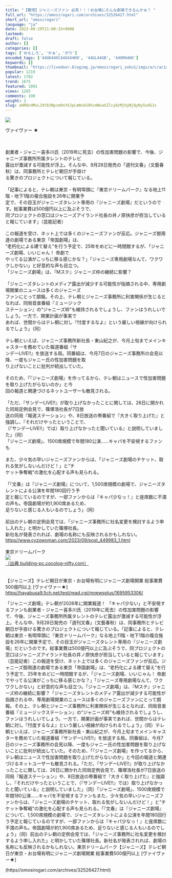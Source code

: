 ```yaml
---
title: "【驚愕】ジャニーズファン 必見！！！お台場にそんな劇場できるんかぁ？ "
full_url: "https://omosirogari.com/archives/32526427.html"
short_url: "omosirogari"
language: "ja"
date: 2023-09-29T21:00:33+0900
lastmod: 
draft: false
author: []
categories: []
tags: ['おもしろ', 'かぁ', 'がり']
encoded_tags: ['44GK44KC44GX44KN', '44GL44GB', '44GM44KK']
keywords: []
thumbnail: "https://livedoor.blogimg.jp/omosirogari_soku1/imgs/a/c/ac1a0270.jpg"
popular: 1219
latest: 1702
trend: 1675
featured: 1091
views: 1265
comments: 190
weight: 2
slug: aHR0cHMvL29tb3Npcm9nYXJpLmNvbS9hcmNoaXZlcy8zMjUyNjQyNy5odG1s
---
```


![](https://livedoor.blogimg.jp/omosirogari_soku1/imgs/a/c/ac1a0270.jpg)

<div><p>ヴァイヴァー ★ </p><br> <br> 創業者・ジャニー喜多川氏（2019年に死去）の性加害問題の影響で、今後、ジャニーズ事務所所属タレントのテレビ <br> 露出が激減する可能性が浮上。そんな中、9月28日発売の「週刊文春」（文藝春秋）は、同事務所とテレビ朝日が手掛け <br> る驚きのプロジェクトについて報じている。 <br> <br> 「記事によると、テレ朝は東京・有明埠頭に『東京ドリームパーク』なる地上11階・地下1階の複合施設を26年に開業予 <br> 定で、その目玉がジャニーズタレント専用の『ジャニーズ劇場』だというのです。総事業費は500億円以上に及ぶそうで、 <br> 同プロジェクトの窓口はジャニーズアイランド社長の井ノ原快彦が担当していると報じています」（芸能記者） <br> <br> この報道を受け、ネット上では多くのジャニーズファンが反応。ジャニーズ御用達の劇場である東京「帝国劇場」は、 <br> “老朽化による建て替え”を行う予定で、25年をめどに一時閉館するが、「ジャニーズ劇場、いいじゃん！ 帝劇で <br> やってる公演がこっちに移る感じかな？」「ジャニーズ専用劇場なんて、ワクワクしかない」と好意的な声も目立つ。 <br> 「ジャニーズ劇場」は、『Mステ』ジャニーズ枠の継続に影響？ <br> <br> 「ジャニーズタレントのメディア露出が減少する可能性が指摘される中、専用劇場開業のニュースは多くのジャニーズ <br> ファンにとって朗報。その上、テレ朝とジャニーズ事務所に利害関係が生じるとなれば、同局音楽番組『ミュージック <br> ステーション』の“ジャニーズ枠”も維持されるでしょうし、ファンはうれしいでしょう。一方で、開業計画が事実で <br> あれば、世間からはテレ朝に対し『忖度するなよ』という厳しい視線が向けられるでしょう」（同） <br> <br> テレ朝といえば、ジャニーズ事務所新社長・東山紀之が、今月上旬までメインキャスターを務めていた報道番組『サ <br> ンデーLIVE!!』を放送する局。同番組は、今月7日のジャニーズ事務所の会見以降、一度もジャニー氏の性加害問題を取 <br> り上げないことに批判が続出していた。 <br> <br> そのため、「『ジャニーズ劇場』を作ってるから、テレ朝はニュースで性加害問題を取り上げたがらないのか」と今 <br> 回の報道と関連づけるネットユーザーも散見される。 <br> <br> 「ただ、『サンデーLIVE!!』が取り上げなかったことに関しては、26日に開かれた同局定例会見で、篠塚浩社長が7日放 <br> 送の同局『報道ステーション』や、8日放送の帯番組で『大きく取り上げた』と強調し、『それだけやったということで、 <br> （『サンデーLIVE!!』では）取り上げなかったと聞いている』と説明していました」（同） <br> 「ジャニーズ劇場」、1500席規模で年間180公演……キャパを不安視するファンも <br> <br> また、少々気の早いジャニーズファンからは、「ジャニーズ劇場のチケット、取れる気がしないんだけど！」と“チ <br> ケット争奪戦”の激化を心配する声も見られる。 <br> <br> 「『文春』は『ジャニーズ劇場』について、1,500席規模の劇場で、ジャニーズタレントによる公演を年間180回行う予 <br> 定と報じているのですが、一部ファンからは『キャパ少なっ！』と座席数に不満の声も。帝国劇場が約1,900席あるため、 <br> 足りないと感じる人もいるのでしょう」（同） <br> <br> 前出のテレ朝の定例会見では、「ジャニーズ事務所に社名変更を検討するよう申し入れた」と明かしていた篠塚社長。 <br> 新社名が発表されれば、劇場の名称にも反映されるかもしれない。 <br> <a target='_blank' href='https//www.cyzowoman.com/2023/09/post_449983_1.html'>https//www.cyzowoman.com/2023/09/post_449983_1.html</a> <br> <br> 東京ドリームパーク <br> <a href='https//building-pc.cocolog-nifty.com/photos/uncategorized/tokyodaiba201251.jpg' target='_blank' class='' id='img_1_1'><img src='https//livedoor.blogimg.jp/omosirogari_soku1/imgs/b/e/be375abc.jpg'><br>（出典 building-pc.cocolog-nifty.com）<br></a> <br> <br> 【ジャニーズ】テレビ朝日が東京・お台場有明にジャニーズ劇場開業 総事業費500億円以上 [ヴァイヴァー★] <br> <a target='_blank' href='https//hayabusa9.5ch.net/test/read.cgi/mnewsplus/1695953306/'>https//hayabusa9.5ch.net/test/read.cgi/mnewsplus/1695953306/</a> <p>「ジャニーズ劇場」テレ朝が2026年に開業報道！ 「キャパ少ない」と不安視するファンも創業者・ジャニー喜多川氏（2019年に死去）の性加害問題の影響で、今後、ジャニーズ事務所所属タレントのテレビ露出が激減する可能性が浮上。そんな中、9月28日発売の「週刊文春」（文藝春秋）は、同事務所とテレビ朝日が手掛ける驚きのプロジェクトについて報じている。「記事によると、テレ朝は東京・有明埠頭に『東京ドリームパーク』なる地上11階・地下1階の複合施設を26年に開業予定で、その目玉がジャニーズタレント専用の『ジャニーズ劇場』だというのです。総事業費は500億円以上に及ぶそうで、同プロジェクトの窓口はジャニーズアイランド社長の井ノ原快彦が担当していると報じています」（芸能記者）この報道を受け、ネット上では多くのジャニーズファンが反応。ジャニーズ御用達の劇場である東京「帝国劇場」は、“老朽化による建て替え”を行う予定で、25年をめどに一時閉館するが、「ジャニーズ劇場、いいじゃん！ 帝劇でやってる公演がこっちに移る感じかな？」「ジャニーズ専用劇場なんて、ワクワクしかない」と好意的な声も目立つ。「ジャニーズ劇場」は、『Mステ』ジャニーズ枠の継続に影響？「ジャニーズタレントのメディア露出が減少する可能性が指摘される中、専用劇場開業のニュースは多くのジャニーズファンにとって朗報。その上、テレ朝とジャニーズ事務所に利害関係が生じるとなれば、同局音楽番組『ミュージックステーション』の“ジャニーズ枠”も維持されるでしょうし、ファンはうれしいでしょう。一方で、開業計画が事実であれば、世間からはテレ朝に対し『忖度するなよ』という厳しい視線が向けられるでしょう」（同）テレ朝といえば、ジャニーズ事務所新社長・東山紀之が、今月上旬までメインキャスターを務めていた報道番組『サンデーLIVE!!』を放送する局。同番組は、今月7日のジャニーズ事務所の会見以降、一度もジャニー氏の性加害問題を取り上げないことに批判が続出していた。そのため、「『ジャニーズ劇場』を作ってるから、テレ朝はニュースで性加害問題を取り上げたがらないのか」と今回の報道と関連づけるネットユーザーも散見される。「ただ、『サンデーLIVE!!』が取り上げなかったことに関しては、26日に開かれた同局定例会見で、篠塚浩社長が7日放送の同局『報道ステーション』や、8日放送の帯番組で『大きく取り上げた』と強調し、『それだけやったということで、（『サンデーLIVE!!』では）取り上げなかったと聞いている』と説明していました」（同）「ジャニーズ劇場」、1500席規模で年間180公演……キャパを不安視するファンもまた、少々気の早いジャニーズファンからは、「ジャニーズ劇場のチケット、取れる気がしないんだけど！」と“チケット争奪戦”の激化を心配する声も見られる。「『文春』は『ジャニーズ劇場』について、1,500席規模の劇場で、ジャニーズタレントによる公演を年間180回行う予定と報じているのですが、一部ファンからは『キャパ少なっ！』と座席数に不満の声も。帝国劇場が約1,900席あるため、足りないと感じる人もいるのでしょう」（同）前出のテレ朝の定例会見では、「ジャニーズ事務所に社名変更を検討するよう申し入れた」と明かしていた篠塚社長。新社名が発表されれば、劇場の名称にも反映されるかもしれない。東京ドリームパーク【ジャニーズ】テレビ朝日が東京・お台場有明にジャニーズ劇場開業 総事業費500億円以上 [ヴァイヴァー★]</p></div>

(https//omosirogari.com/archives/32526427.html)
